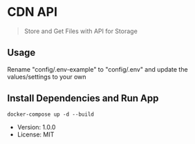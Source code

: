 # CDN API

> Store and Get Files with API for Storage

## Usage

Rename "config/.env-example" to "config/.env" and update the values/settings to your own

## Install Dependencies and Run App
```
docker-compose up -d --build
```

- Version: 1.0.0
- License: MIT